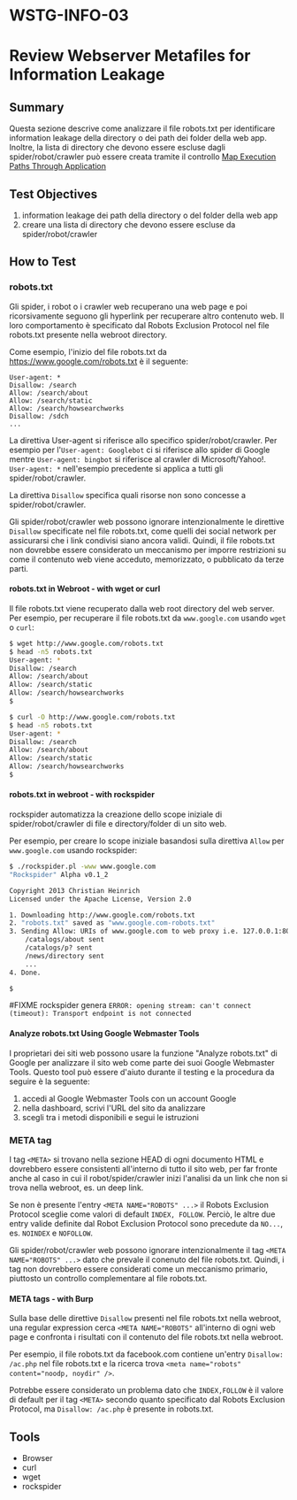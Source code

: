 # WSTG-INFO-03

# Review Webserver Metafiles for Information Leakage

## Summary

Questa sezione descrive come analizzare il file robots.txt per identificare information leakage della directory o dei path dei folder della web app.
Inoltre, la lista di directory che devono essere escluse dagli spider/robot/crawler può essere creata tramite il controllo [Map Execution Paths Through Application](./WSTG-INFO-07.md)

## Test Objectives

1. information leakage dei path della directory o del folder della web app
2. creare una lista di directory che devono essere escluse da spider/robot/crawler

## How to Test

### robots.txt

Gli spider, i robot o i crawler web recuperano una web page e poi ricorsivamente seguono gli hyperlink per recuperare altro contenuto web.
Il loro comportamento è specificato dal Robots Exclusion Protocol nel file robots.txt presente nella webroot directory.

Come esempio, l'inizio del file robots.txt da https://www.google.com/robots.txt è il seguente:

```
User-agent: *
Disallow: /search
Allow: /search/about
Allow: /search/static
Allow: /search/howsearchworks
Disallow: /sdch
...
```

La direttiva User-agent si riferisce allo specifico spider/robot/crawler.
Per esempio per l'`User-agent: Googlebot` ci si riferisce allo spider di Google
mentre `User-agent: bingbot` si riferisce al crawler di Microsoft/Yahoo!.
`User-agent: *` nell'esempio precedente si applica a tutti gli spider/robot/crawler.

La direttiva `Disallow` specifica quali risorse non sono concesse a spider/robot/crawler.

Gli spider/robot/crawler web possono ignorare intenzionalmente le direttive `Disallow` specificate nel file robots.txt, come quelli dei social network per assicurarsi che i link condivisi siano ancora validi.
Quindi, il file robots.txt non dovrebbe essere considerato un meccanismo per imporre restrizioni su come il contenuto web viene acceduto, memorizzato, o pubblicato da terze parti.

#### robots.txt in Webroot - with wget or curl

Il file robots.txt viene recuperato dalla web root directory del web server.
Per esempio, per recuperare il file robots.txt da `www.google.com` usando `wget` o `curl`:

```sh
$ wget http://www.google.com/robots.txt
$ head -n5 robots.txt
User-agent: *
Disallow: /search
Allow: /search/about
Allow: /search/static
Allow: /search/howsearchworks
$

$ curl -O http://www.google.com/robots.txt
$ head -n5 robots.txt
User-agent: *
Disallow: /search
Allow: /search/about
Allow: /search/static
Allow: /search/howsearchworks
$
```

#### robots.txt in webroot - with rockspider

rockspider automatizza la creazione dello scope iniziale di spider/robot/crawler di file e directory/folder di un sito web.

Per esempio, per creare lo scope iniziale basandosi sulla direttiva `Allow` per `www.google.com` usando rockspider:

```sh
$ ./rockspider.pl -www www.google.com
"Rockspider" Alpha v0.1_2

Copyright 2013 Christian Heinrich
Licensed under the Apache License, Version 2.0

1. Downloading http://www.google.com/robots.txt
2. "robots.txt" saved as "www.google.com-robots.txt"
3. Sending Allow: URIs of www.google.com to web proxy i.e. 127.0.0.1:8080
	/catalogs/about sent
	/catalogs/p? sent
	/news/directory sent
	...
4. Done.

$
```

\#FIXME rockspider genera `ERROR: opening stream: can't connect (timeout): Transport endpoint is not connected`

#### Analyze robots.txt Using Google Webmaster Tools

I proprietari dei siti web possono usare la funzione "Analyze robots.txt" di Google per analizzare il sito web come parte dei suoi Google Webmaster Tools.
Questo tool può essere d'aiuto durante il testing e la procedura da seguire è la seguente:

1. accedi al Google Webmaster Tools con un account Google
2. nella dashboard, scrivi l'URL del sito da analizzare
3. scegli tra i metodi disponibili e segui le istruzioni

### META tag

I tag `<META>` si trovano nella sezione HEAD di ogni documento HTML e dovrebbero essere consistenti all'interno di tutto il sito web, per far fronte anche al caso in cui il robot/spider/crawler inizi l'analisi da un link che non si trova nella webroot, es. un deep link.

Se non è presente l'entry `<META NAME="ROBOTS" ...>` il Robots Exclusion Protocol sceglie come valori di default `INDEX, FOLLOW`.
Perciò, le altre due entry valide definite dal Robot Exclusion Protocol sono precedute da `NO...`, es. `NOINDEX` e `NOFOLLOW`.

Gli spider/robot/crawler web possono ignorare intenzionalmente il tag `<META NAME="ROBOTS" ...>` dato che prevale il conenuto del file robots.txt.
Quindi, i tag non dovrebbero essere considerati come un meccanismo primario, piuttosto un controllo complementare al file robots.txt.

#### META tags - with Burp

Sulla base delle direttive `Disallow` presenti nel file robots.txt nella webroot, una regular expression cerca `<META NAME="ROBOTS"` all'interno di ogni web page e confronta i risultati con il contenuto del file robots.txt nella webroot.

Per esempio, il file robots.txt da facebook.com contiene un'entry `Disallow: /ac.php` nel file robots.txt e la ricerca trova `<meta name="robots" content="noodp, noydir" />`.

Potrebbe essere considerato un problema dato che `INDEX,FOLLOW` è il valore di default per il tag `<META>` secondo quanto specificato dal Robots Exclusion Protocol, ma `Disallow: /ac.php` è presente in robots.txt.

## Tools

- Browser
- curl
- wget
- rockspider